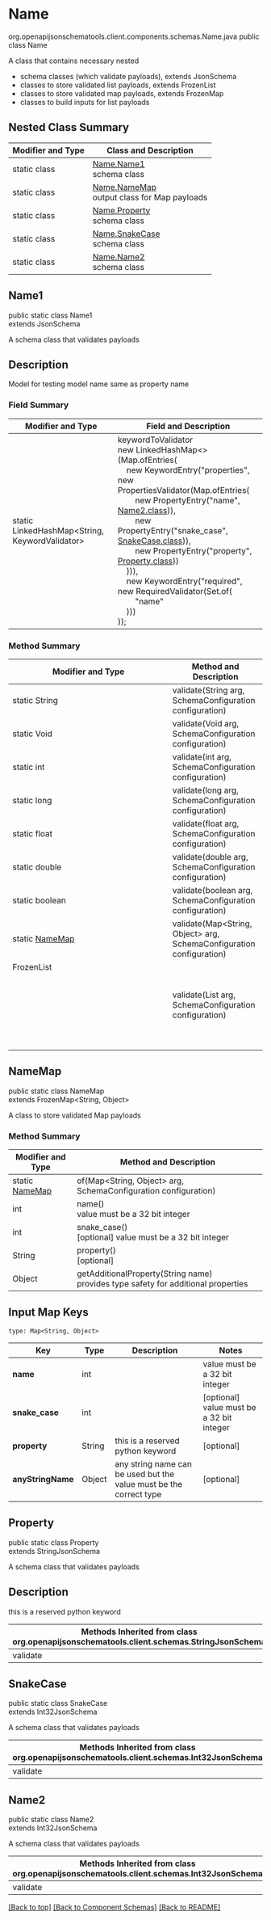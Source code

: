 # Name
org.openapijsonschematools.client.components.schemas.Name.java
public class Name

A class that contains necessary nested
- schema classes (which validate payloads), extends JsonSchema
- classes to store validated list payloads, extends FrozenList
- classes to store validated map payloads, extends FrozenMap
- classes to build inputs for list payloads

## Nested Class Summary
| Modifier and Type | Class and Description |
| ----------------- | ---------------------- |
| static class | [Name.Name1](#name1)<br> schema class |
| static class | [Name.NameMap](#namemap)<br> output class for Map payloads |
| static class | [Name.Property](#property)<br> schema class |
| static class | [Name.SnakeCase](#snakecase)<br> schema class |
| static class | [Name.Name2](#name2)<br> schema class |

## Name1
public static class Name1<br>
extends JsonSchema

A schema class that validates payloads

## Description
Model for testing model name same as property name

### Field Summary
| Modifier and Type | Field and Description |
| ----------------- | ---------------------- |
| static LinkedHashMap<String, KeywordValidator> |keywordToValidator<br/>new LinkedHashMap<>(Map.ofEntries(<br/>&nbsp;&nbsp;&nbsp;&nbsp;new KeywordEntry("properties", new PropertiesValidator(Map.ofEntries(<br>&nbsp;&nbsp;&nbsp;&nbsp;&nbsp;&nbsp;&nbsp;&nbsp;new PropertyEntry("name", [Name2.class](#name2))),<br>&nbsp;&nbsp;&nbsp;&nbsp;&nbsp;&nbsp;&nbsp;&nbsp;new PropertyEntry("snake_case", [SnakeCase.class](#snakecase))),<br>&nbsp;&nbsp;&nbsp;&nbsp;&nbsp;&nbsp;&nbsp;&nbsp;new PropertyEntry("property", [Property.class](#property)))<br>&nbsp;&nbsp;&nbsp;&nbsp;))),<br>&nbsp;&nbsp;&nbsp;&nbsp;new KeywordEntry("required", new RequiredValidator(Set.of(<br>&nbsp;&nbsp;&nbsp;&nbsp;&nbsp;&nbsp;&nbsp;&nbsp;"name"<br>&nbsp;&nbsp;&nbsp;&nbsp;)))<br>)); |

### Method Summary
| Modifier and Type | Method and Description |
| ----------------- | ---------------------- |
| static String | validate(String arg, SchemaConfiguration configuration) |
| static Void | validate(Void arg, SchemaConfiguration configuration) |
| static int | validate(int arg, SchemaConfiguration configuration) |
| static long | validate(long arg, SchemaConfiguration configuration) |
| static float | validate(float arg, SchemaConfiguration configuration) |
| static double | validate(double arg, SchemaConfiguration configuration) |
| static boolean | validate(boolean arg, SchemaConfiguration configuration) |
| static [NameMap](#namemap) | validate(Map<String, Object> arg, SchemaConfiguration configuration) |
| FrozenList<Object> | validate(List<Object> arg, SchemaConfiguration configuration) |

## NameMap
public static class NameMap<br>
extends FrozenMap<String, Object>

A class to store validated Map payloads

### Method Summary
| Modifier and Type | Method and Description |
| ----------------- | ---------------------- |
| static [NameMap](#namemap) | of(Map<String, Object> arg, SchemaConfiguration configuration) |
| int | name()<br> value must be a 32 bit integer |
| int | snake_case()<br>[optional] value must be a 32 bit integer |
| String | property()<br>[optional] |
| Object | getAdditionalProperty(String name)<br>provides type safety for additional properties |

## Input Map Keys
```
type: Map<String, Object>
```
| Key | Type |  Description | Notes |
| --- | ---- | ------------ | ----- |
| **name** | int |  | value must be a 32 bit integer |
| **snake_case** | int |  | [optional] value must be a 32 bit integer |
| **property** | String | this is a reserved python keyword | [optional] |
| **anyStringName** | Object | any string name can be used but the value must be the correct type | [optional] |

## Property
public static class Property<br>
extends StringJsonSchema

A schema class that validates payloads

## Description
this is a reserved python keyword

| Methods Inherited from class org.openapijsonschematools.client.schemas.StringJsonSchema |
| ------------------------------------------------------------------ |
| validate                                                           |

## SnakeCase
public static class SnakeCase<br>
extends Int32JsonSchema

A schema class that validates payloads

| Methods Inherited from class org.openapijsonschematools.client.schemas.Int32JsonSchema |
| ------------------------------------------------------------------ |
| validate                                                           |

## Name2
public static class Name2<br>
extends Int32JsonSchema

A schema class that validates payloads

| Methods Inherited from class org.openapijsonschematools.client.schemas.Int32JsonSchema |
| ------------------------------------------------------------------ |
| validate                                                           |

[[Back to top]](#top) [[Back to Component Schemas]](../../../README.md#Component-Schemas) [[Back to README]](../../../README.md)
